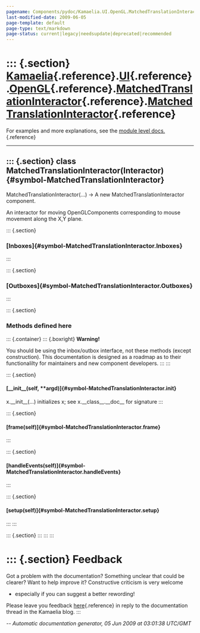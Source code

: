 ```yaml
---
pagename: Components/pydoc/Kamaelia.UI.OpenGL.MatchedTranslationInteractor.MatchedTranslationInteractor
last-modified-date: 2009-06-05
page-template: default
page-type: text/markdown
page-status: current|legacy|needsupdate|deprecated|recommended
---
```

::: {.section}
[Kamaelia](/Components/pydoc/Kamaelia.html){.reference}.[UI](/Components/pydoc/Kamaelia.UI.html){.reference}.[OpenGL](/Components/pydoc/Kamaelia.UI.OpenGL.html){.reference}.[MatchedTranslationInteractor](/Components/pydoc/Kamaelia.UI.OpenGL.MatchedTranslationInteractor.html){.reference}.[MatchedTranslationInteractor](/Components/pydoc/Kamaelia.UI.OpenGL.MatchedTranslationInteractor.MatchedTranslationInteractor.html){.reference}
===============================================================================================================================================================================================================================================================================================================================================================================================================================================

For examples and more explanations, see the [module level
docs.](/Components/pydoc/Kamaelia.UI.OpenGL.MatchedTranslationInteractor.html){.reference}

------------------------------------------------------------------------

::: {.section}
class MatchedTranslationInteractor(Interactor) {#symbol-MatchedTranslationInteractor}
----------------------------------------------

MatchedTranslationInteractor(\...) -\> A new
MatchedTranslationInteractor component.

An interactor for moving OpenGLComponents corresponding to mouse
movement along the X,Y plane.

::: {.section}
### [Inboxes]{#symbol-MatchedTranslationInteractor.Inboxes}
:::

::: {.section}
### [Outboxes]{#symbol-MatchedTranslationInteractor.Outboxes}
:::

::: {.section}
### Methods defined here

::: {.container}
::: {.boxright}
**Warning!**

You should be using the inbox/outbox interface, not these methods
(except construction). This documentation is designed as a roadmap as to
their functionalilty for maintainers and new component developers.
:::
:::

::: {.section}
#### [\_\_init\_\_(self, \*\*argd)]{#symbol-MatchedTranslationInteractor.__init__}

x.\_\_init\_\_(\...) initializes x; see x.\_\_class\_\_.\_\_doc\_\_ for
signature
:::

::: {.section}
#### [frame(self)]{#symbol-MatchedTranslationInteractor.frame}
:::

::: {.section}
#### [handleEvents(self)]{#symbol-MatchedTranslationInteractor.handleEvents}
:::

::: {.section}
#### [setup(self)]{#symbol-MatchedTranslationInteractor.setup}
:::
:::

::: {.section}
:::
:::
:::

::: {.section}
Feedback
========

Got a problem with the documentation? Something unclear that could be
clearer? Want to help improve it? Constructive criticism is very welcome
- especially if you can suggest a better rewording!

Please leave you feedback
[here](../../../cgi-bin/blog/blog.cgi?rm=viewpost&nodeid=1142023701){.reference}
in reply to the documentation thread in the Kamaelia blog.
:::

*\-- Automatic documentation generator, 05 Jun 2009 at 03:01:38 UTC/GMT*
